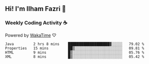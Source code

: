 ## Hi! I'm Ilham Fazri 👋

### Weekly Coding Activity ☕
Powered by [WakaTime](https://wakatime.com/) ♡
<!--START_SECTION:waka-->

```text
Java         2 hrs 8 mins    ███████████████████▓░░░░░   79.02 %
Properties   15 mins         ██▒░░░░░░░░░░░░░░░░░░░░░░   09.81 %
HTML         9 mins          █▒░░░░░░░░░░░░░░░░░░░░░░░   05.76 %
XML          8 mins          █▒░░░░░░░░░░░░░░░░░░░░░░░   05.42 %
```

<!--END_SECTION:waka-->
